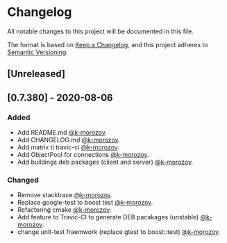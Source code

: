 # Changelog

All notable changes to this project will be documented in this file.

The format is based on [Keep a Changelog](https://keepachangelog.com/en/1.0.0/),
and this project adheres to [Semantic Versioning](https://semver.org/spec/v2.0.0.html).

## [Unreleased]

## [0.7.380] - 2020-08-06

### Added

- Add README.md [@k-morozov](https://github.com/k-morozov).
- Add CHANGELOG.md [@k-morozov](https://github.com/k-morozov).
- Add matrix ti travic-ci [@k-morozov](https://github.com/k-morozov).
- Add ObjectPool for connections [@k-morozov](https://github.com/k-morozov).
- Add buildings deb packages (client and server) [@k-morozov](https://github.com/k-morozov).

### Changed
- Remove stacktrace [@k-morozov](https://github.com/k-morozov).
- Replace google-test to boost test [@k-morozov](https://github.com/k-morozov).
- Refactoring cmake [@k-morozov](https://github.com/k-morozov).
- Add feature to Travic-CI to generate DEB pacakages (unstable) [@k-morozov](https://github.com/k-morozov).
- change unit-test fraemwork (replace gtest to boost::test) [@k-morozov](https://github.com/k-morozov).
